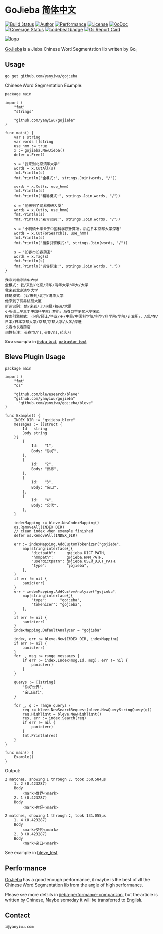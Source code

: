 # GoJieba [简体中文](README.md)

[![Build Status](https://travis-ci.org/yanyiwu/gojieba.png?branch=master)](https://travis-ci.org/yanyiwu/gojieba) 
[![Author](https://img.shields.io/badge/author-@yanyiwu-blue.svg?style=flat)](http://yanyiwu.com/) 
[![Performance](https://img.shields.io/badge/performance-excellent-brightgreen.svg?style=flat)](http://yanyiwu.com/work/2015/06/14/jieba-series-performance-test.html) 
[![License](https://img.shields.io/badge/license-MIT-yellow.svg?style=flat)](http://yanyiwu.mit-license.org)
[![GoDoc](https://godoc.org/github.com/yanyiwu/gojieba?status.svg)](https://godoc.org/github.com/yanyiwu/gojieba)
[![Coverage Status](https://coveralls.io/repos/yanyiwu/gojieba/badge.svg?branch=master&service=github)](https://coveralls.io/github/yanyiwu/gojieba?branch=master)
[![codebeat badge](https://codebeat.co/badges/a336d042-3583-4212-8204-88da4407438e)](https://codebeat.co/projects/github-com-yanyiwu-gojieba)
[![Go Report Card](https://goreportcard.com/badge/yanyiwu/gojieba)](https://goreportcard.com/report/yanyiwu/gojieba)

[![logo](http://7viirv.com1.z0.glb.clouddn.com/GoJieBaLogo-v2.png)](http://yanyiwu.com/work/2015/09/14/c-cpp-go-mix-programming.html)

[GoJieba] is a Jieba Chinese Word Segmentation lib written by Go。

## Usage

```
go get github.com/yanyiwu/gojieba
```

Chinese Word Segmentation Example:

```
package main

import (
	"fmt"
	"strings"

	"github.com/yanyiwu/gojieba"
)

func main() {
	var s string
	var words []string
	use_hmm := true
	x := gojieba.NewJieba()
	defer x.Free()

	s = "我来到北京清华大学"
	words = x.CutAll(s)
	fmt.Println(s)
	fmt.Println("全模式:", strings.Join(words, "/"))

	words = x.Cut(s, use_hmm)
	fmt.Println(s)
	fmt.Println("精确模式:", strings.Join(words, "/"))

	s = "他来到了网易杭研大厦"
	words = x.Cut(s, use_hmm)
	fmt.Println(s)
	fmt.Println("新词识别:", strings.Join(words, "/"))

	s = "小明硕士毕业于中国科学院计算所，后在日本京都大学深造"
	words = x.CutForSearch(s, use_hmm)
	fmt.Println(s)
	fmt.Println("搜索引擎模式:", strings.Join(words, "/"))

	s = "长春市长春药店"
	words = x.Tag(s)
	fmt.Println(s)
	fmt.Println("词性标注:", strings.Join(words, ","))
}
```

```
我来到北京清华大学
全模式: 我/来到/北京/清华/清华大学/华大/大学
我来到北京清华大学
精确模式: 我/来到/北京/清华大学
他来到了网易杭研大厦
新词识别: 他/来到/了/网易/杭研/大厦
小明硕士毕业于中国科学院计算所，后在日本京都大学深造
搜索引擎模式: 小明/硕士/毕业/于/中国/中国科学院/科学/科学院/学院/计算所/，/后/在/日本/日本京都大学/京都/京都大学/大学/深造
长春市长春药店
词性标注: 长春市/ns,长春/ns,药店/n
```


See example in [jieba_test](jieba_test.go), [extractor_test](extractor_test.go)

## Bleve Plugin Usage

```
package main

import (
	"fmt"
	"os"

	"github.com/blevesearch/bleve"
	"github.com/yanyiwu/gojieba"
	_ "github.com/yanyiwu/gojieba/bleve"
)

func Example() {
	INDEX_DIR := "gojieba.bleve"
	messages := []struct {
		Id   string
		Body string
	}{
		{
			Id:   "1",
			Body: "你好",
		},
		{
			Id:   "2",
			Body: "世界",
		},
		{
			Id:   "3",
			Body: "亲口",
		},
		{
			Id:   "4",
			Body: "交代",
		},
	}

	indexMapping := bleve.NewIndexMapping()
	os.RemoveAll(INDEX_DIR)
	// clean index when example finished
	defer os.RemoveAll(INDEX_DIR)

	err := indexMapping.AddCustomTokenizer("gojieba",
		map[string]interface{}{
			"dictpath":     gojieba.DICT_PATH,
			"hmmpath":      gojieba.HMM_PATH,
			"userdictpath": gojieba.USER_DICT_PATH,
			"type":         "gojieba",
		},
	)
	if err != nil {
		panic(err)
	}
	err = indexMapping.AddCustomAnalyzer("gojieba",
		map[string]interface{}{
			"type":      "gojieba",
			"tokenizer": "gojieba",
		},
	)
	if err != nil {
		panic(err)
	}
	indexMapping.DefaultAnalyzer = "gojieba"

	index, err := bleve.New(INDEX_DIR, indexMapping)
	if err != nil {
		panic(err)
	}
	for _, msg := range messages {
		if err := index.Index(msg.Id, msg); err != nil {
			panic(err)
		}
	}

	querys := []string{
		"你好世界",
		"亲口交代",
	}

	for _, q := range querys {
		req := bleve.NewSearchRequest(bleve.NewQueryStringQuery(q))
		req.Highlight = bleve.NewHighlight()
		res, err := index.Search(req)
		if err != nil {
			panic(err)
		}
		fmt.Println(res)
	}
}

func main() {
	Example()
}
```

Output:

```
2 matches, showing 1 through 2, took 360.584µs
    1. 2 (0.423287)
    Body
        <mark>世界</mark>
    2. 1 (0.423287)
    Body
        <mark>你好</mark>

2 matches, showing 1 through 2, took 131.055µs
    1. 4 (0.423287)
    Body
        <mark>交代</mark>
    2. 3 (0.423287)
    Body
        <mark>亲口</mark>
```

See example in [bleve_test](bleve/bleve_test.go)

## Performance

[GoJieba] has a good enough performance,
it maybe is the best of all the Chinese Word Segmentation lib  from the angle of high performance.

Please see more details in [jieba-performance-comparison],
but the article is written by Chinese, Maybe someday it will be transferred to English.

## Contact

```
i@yanyiwu.com
```

[CppJieba]:http://github.com/yanyiwu/cppjieba
[GoJieba]:http://github.com/yanyiwu/gojieba
[jieba-performance-comparison]:http://yanyiwu.com/work/2015/06/14/jieba-series-performance-test.html
[Jieba]:https://github.com/fxsjy/jieba

